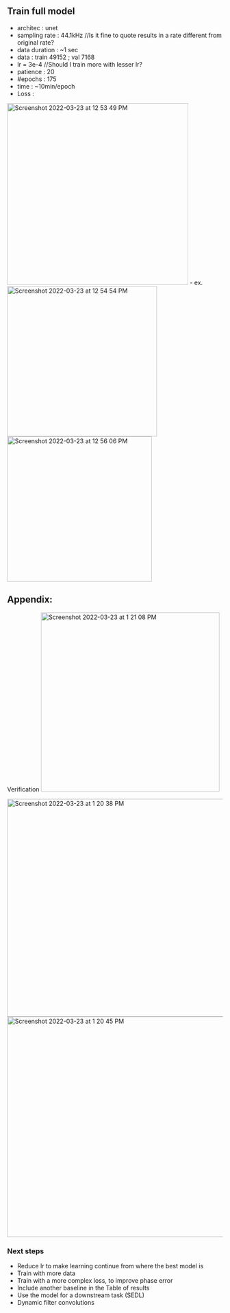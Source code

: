 ## Train full model
- architec : unet
- sampling rate : 44.1kHz //Is it fine to quote results in a rate different from original rate?
- data duration : ~1 sec
- data : train 49152 ; val 7168
- lr = 3e-4 //Should I train more with lesser lr?
- patience : 20 
- #epochs : 175
- time : ~10min/epoch
- Loss : 
 <img width="423" alt="Screenshot 2022-03-23 at 12 53 49 PM" src="https://user-images.githubusercontent.com/31805612/159753893-a0e61df9-c6f5-457d-a435-8aee54c0bf8b.png">
- ex.
<img width="350" alt="Screenshot 2022-03-23 at 12 54 54 PM" src="https://user-images.githubusercontent.com/31805612/159753949-3ffa4098-a781-4671-a766-dfb277694d52.png">
<img width="338" alt="Screenshot 2022-03-23 at 12 56 06 PM" src="https://user-images.githubusercontent.com/31805612/159754058-6cd4e7cd-5608-4c8e-882a-2778fb14be34.png">


## Appendix:
Verification 
<img width="417" alt="Screenshot 2022-03-23 at 1 21 08 PM" src="https://user-images.githubusercontent.com/31805612/159760907-6a82a3b4-644a-45d7-b8cc-8e25641c8a44.png">

<img width="507" alt="Screenshot 2022-03-23 at 1 20 38 PM" src="https://user-images.githubusercontent.com/31805612/159760918-91adff1f-5795-4fdb-80c7-a91dc92c45f8.png">

<img width="513" alt="Screenshot 2022-03-23 at 1 20 45 PM" src="https://user-images.githubusercontent.com/31805612/159760931-20e06d67-4558-4f5a-8624-2f5c87bf7b1e.png">

### Next steps

* Reduce lr to make learning continue from where the best model is
* Train with more data
* Train with a more complex loss, to improve phase error
* Include another baseline in the Table of results
* Use the model for a downstream task (SEDL)
* Dynamic filter convolutions
